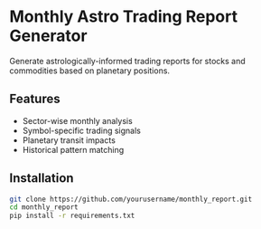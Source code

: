 # Monthly Astro Trading Report Generator

Generate astrologically-informed trading reports for stocks and commodities based on planetary positions.

## Features

- Sector-wise monthly analysis
- Symbol-specific trading signals
- Planetary transit impacts
- Historical pattern matching

## Installation

```bash
git clone https://github.com/yourusername/monthly_report.git
cd monthly_report
pip install -r requirements.txt
